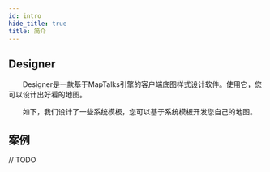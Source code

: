 ```yaml
---
id: intro
hide_title: true
title: 简介
---
```


## Designer

　　Designer是一款基于MapTalks引擎的客户端底图样式设计软件。使用它，您可以设计出好看的地图。

　　如下，我们设计了一些系统模板，您可以基于系统模板开发您自己的地图。

## 案例

// TODO
